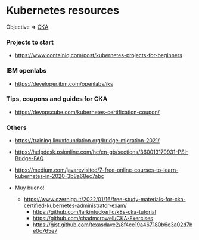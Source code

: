 # Kubernetes resources

Objective => [CKA](https://www.cncf.io/certification/cka/)


### Projects to start

- https://www.containiq.com/post/kubernetes-projects-for-beginners


### IBM openlabs

- https://developer.ibm.com/openlabs/iks

### Tips, coupons and guides for CKA

- https://devopscube.com/kubernetes-certification-coupon/


### Others

- https://training.linuxfoundation.org/bridge-migration-2021/
- https://helpdesk.psionline.com/hc/en-gb/sections/360013179931-PSI-Bridge-FAQ
- https://medium.com/javarevisited/7-free-online-courses-to-learn-kubernetes-in-2020-3b8a68ec7abc

- Muy bueno!
  - https://www.czerniga.it/2022/01/16/free-study-materials-for-cka-certified-kubernetes-administrator-exam/
    - https://github.com/larkintuckerllc/k8s-cka-tutorial
    - https://github.com/chadmcrowell/CKA-Exercises
    - https://gist.github.com/texasdave2/8f4ce19a467180b6e3a02d7be0c765e7
